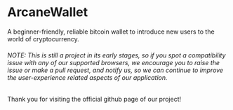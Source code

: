 # ArcaneWallet
A beginner-friendly, reliable bitcoin wallet to introduce new users to the world of cryptocurrency.

###### NOTE: This is still a project in its early stages, so if you spot a compatibility issue with any of our supported browsers, we encourage you to raise the issue or make a pull request, and notify us, so we can continue to improve the user-experience related aspects of our application.

Thank you for visiting the official github page of our project!
